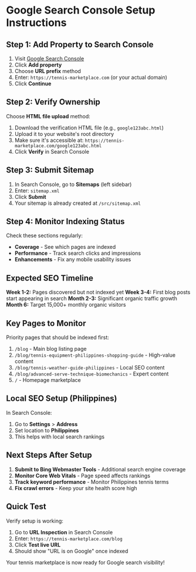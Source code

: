 # Google Search Console Setup Instructions

## Step 1: Add Property to Search Console

1. Visit [Google Search Console](https://search.google.com/search-console)
2. Click **Add property**
3. Choose **URL prefix** method
4. Enter: `https://tennis-marketplace.com` (or your actual domain)
5. Click **Continue**

## Step 2: Verify Ownership

Choose **HTML file upload** method:
1. Download the verification HTML file (e.g., `google123abc.html`)
2. Upload it to your website's root directory
3. Make sure it's accessible at: `https://tennis-marketplace.com/google123abc.html`
4. Click **Verify** in Search Console

## Step 3: Submit Sitemap

1. In Search Console, go to **Sitemaps** (left sidebar)
2. Enter: `sitemap.xml`
3. Click **Submit**
4. Your sitemap is already created at `/src/sitemap.xml`

## Step 4: Monitor Indexing Status

Check these sections regularly:
- **Coverage** - See which pages are indexed
- **Performance** - Track search clicks and impressions
- **Enhancements** - Fix any mobile usability issues

## Expected SEO Timeline

**Week 1-2:** Pages discovered but not indexed yet
**Week 3-4:** First blog posts start appearing in search
**Month 2-3:** Significant organic traffic growth
**Month 6:** Target 15,000+ monthly organic visitors

## Key Pages to Monitor

Priority pages that should be indexed first:
1. `/blog` - Main blog listing page
2. `/blog/tennis-equipment-philippines-shopping-guide` - High-value content
3. `/blog/tennis-weather-guide-philippines` - Local SEO content
4. `/blog/advanced-serve-technique-biomechanics` - Expert content
5. `/` - Homepage marketplace

## Local SEO Setup (Philippines)

In Search Console:
1. Go to **Settings** > **Address**
2. Set location to **Philippines**
3. This helps with local search rankings

## Next Steps After Setup

1. **Submit to Bing Webmaster Tools** - Additional search engine coverage
2. **Monitor Core Web Vitals** - Page speed affects rankings
3. **Track keyword performance** - Monitor Philippines tennis terms
4. **Fix crawl errors** - Keep your site health score high

## Quick Test

Verify setup is working:
1. Go to **URL Inspection** in Search Console
2. Enter: `https://tennis-marketplace.com/blog`
3. Click **Test live URL**
4. Should show "URL is on Google" once indexed

Your tennis marketplace is now ready for Google search visibility!